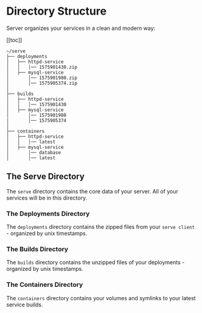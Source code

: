 # Directory Structure

Server organizes your services in a clean and modern way:

[[toc]]

```text
~/serve
├── deployments
│   ├── httpd-service
│   │   │── 1575901430.zip
│   ├── mysql-service
│       │── 1575901980.zip
│       │── 1575905374.zip
│
├── builds
│   ├── httpd-service
│   │   │── 1575901430
│   ├── mysql-service
│       │── 1575901980
|       │── 1575905374
│ 
├── containers
│   ├── httpd-service
│   │   │── latest
│   ├── mysql-service
│       │── database
│       │── latest
```

## The Serve Directory 

The `serve` directory contains the core data of your server. All of your services will be in this directory.

### The Deployments Directory

The `deployments` directory contains the zipped files from your `serve client` - organized by unix timestamps.

### The Builds Directory

The `builds` directory contains the unzipped files of your deployments - organized by unix timestamps. 

### The Containers Directory

The `containers` directory contains your volumes and symlinks to your latest service builds.
